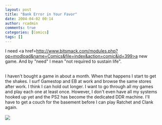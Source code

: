 ```yaml
---
layout: post
title: "Bank Error in Your Favor"
date: 2004-04-02 00:14
author: rcadmin
comments: true
categories: [Comics]
tags: []
---
```

I need <a href=http://www.bitsmack.com/modules.php?op=modload&name=Comics&file=index&action=comic&id=399>a new game.</a> And by "need" I mean "not required to sustain life".
<br />

<br />
I haven't bought a game in about a month. When that happens I start to get the shakes. I surf Gamestop and EB at work and browse the same stores after work. I think I can hold out longer. I want to go through all my games and play each one at least once. However, I don't even have all my systems hooked up yet and the PS2 has become the dedicated DDR machine. I'll have to get a couch for the basement before I can play Ratchet and Clank again. <Br><br><!--more--><img src='http://dl.bitsmack.com/comics/20040402.png'   />
